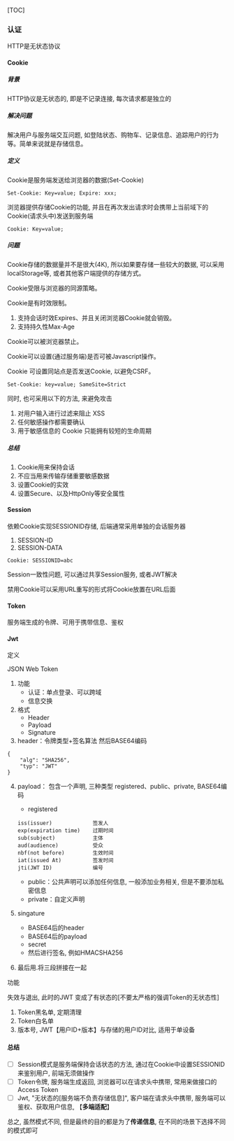 [TOC]

### 认证

HTTP是无状态协议

#### Cookie

##### 背景

HTTP协议是无状态的, 即是不记录连接, 每次请求都是独立的

##### 解决问题

解决用户与服务端交互问题, 如登陆状态、购物车、记录信息、追踪用户的行为等。简单来说就是存储信息。

##### 定义

Cookie是服务端发送给浏览器的数据(Set-Cookie)

~~~
Set-Cookie: Key=value; Expire: xxx;
~~~

浏览器提供存储Cookie的功能, 并且在再次发出请求时会携带上当前域下的Cookie(请求头中)发送到服务端

~~~
Cookie: Key=value;
~~~

##### 问题

Cookie存储的数据量并不是很大(4K), 所以如果要存储一些较大的数据, 可以采用localStorage等, 或者其他客户端提供的存储方式。

Cookie受限与浏览器的同源策略。

Cookie是有时效限制。

1. 支持会话时效Expires、并且关闭浏览器Cookie就会销毁。
2. 支持持久性Max-Age

Cookie可以被浏览器禁止。

Cookie可以设置(通过服务端)是否可被Javascript操作。

Cookie 可设置同站点是否发送Cookie, 以避免CSRF。

~~~
Set-Cookie: key=value; SameSite=Strict
~~~

同时, 也可采用以下的方法, 来避免攻击

1. 对用户输入进行过滤来阻止 XSS
2. 任何敏感操作都需要确认
3. 用于敏感信息的 Cookie 只能拥有较短的生命周期

##### 总结

1. Cookie用来保持会话
2. 不应当用来传输存储重要敏感数据
3. 设置Cookie的实效
4. 设置Secure、以及HttpOnly等安全属性

#### Session

依赖Cookie实现SESSIONID存储, 后端通常采用单独的会话服务器

1. SESSION-ID
2. SESSION-DATA

~~~
Cookie: SESSIONID=abc
~~~

Session一致性问题, 可以通过共享Session服务, 或者JWT解决

禁用Cookie可以采用URL重写的形式将Cookie放置在URL后面

#### Token

服务端生成的令牌、可用于携带信息、鉴权

#### Jwt

定义

JSON Web Token

1.  功能
    *   认证：单点登录、可以跨域
    *   信息交换
2.  格式
    *   Header
    *   Payload
    *   Signature
3.  header：令牌类型+签名算法 然后BASE64编码

~~~
{
	"alg": "SHA256",
	"typ": "JWT"
}
~~~

4. payload： 包含一个声明, 三种类型 registered、public、private, BASE64编码

    *   registered

    ~~~
    iss(issuer)  			签发人
    exp(expiration time)    过期时间
    sub(subject)			主体
    aud(audience)			受众
    nbf(not before)			生效时间
    iat(issued At)			签发时间
    jti(JWT ID)				编号
    ~~~

    *   public：公共声明可以添加任何信息, 一般添加业务相关, 但是不要添加私密信息
    *   private：自定义声明

5. singature

    *   BASE64后的header
    *   BASE64后的payload
    *   secret
    *   然后进行签名, 例如HMACSHA256

6. 最后用.将三段拼接在一起

功能

失效与退出, 此时的JWT 变成了有状态的[不要太严格的强调Token的无状态性]

1. Token黑名单, 定期清理
2. Token白名单
3. 版本号, JWT【用户ID+版本】与存储的用户ID对比, 适用于单设备

#### 总结

- [ ] Session模式是服务端保持会话状态的方法, 通过在Cookie中设置SESSIONID来鉴别用户, 前端无须做操作
- [ ] Token令牌, 服务端生成返回, 浏览器可以在请求头中携带, 常用来做接口的Access Token
- [ ] Jwt, "无状态的[服务端不负责存储信息]", 客户端在请求头中携带, 服务端可以鉴权、获取用户信息, 【**多端适配**】

总之, 虽然模式不同, 但是最终的目的都是为了**传递信息**, 在不同的场景下选择不同的模式即可
